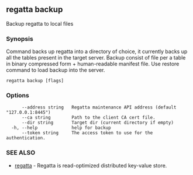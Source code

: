 ## regatta backup

Backup regatta to local files

### Synopsis

Command backs up regatta into a directory of choice, it currently backs up all the tables present in the target server.
Backup consist of file per a table in binary compressed form + human-readable manifest file. Use restore command to load backup into the server.

```
regatta backup [flags]
```

### Options

```
      --address string   Regatta maintenance API address (default "127.0.0.1:8445")
      --ca string        Path to the client CA cert file.
      --dir string       Target dir (current directory if empty)
  -h, --help             help for backup
      --token string     The access token to use for the authentication.
```

### SEE ALSO

* [regatta](regatta.md)	 - Regatta is read-optimized distributed key-value store.

